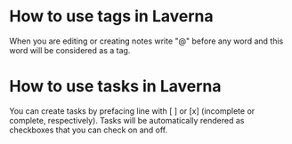 How to use tags in Laverna
================================

When you are editing or creating notes write "@" before any word and this word will be considered as a tag.

How to use tasks in Laverna
=================================

You can create tasks by prefacing line with [ ] or [x] (incomplete or complete, respectively). Tasks will be automatically rendered as checkboxes that you can check on and off.
